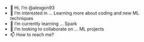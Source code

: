 - 👋 Hi, I’m @alexgon93
- 👀 I’m interested in ... Learning more about coding and new ML techniques
- 🌱 I’m currently learning ... Spark
- 💞️ I’m looking to collaborate on ... ML projects
- 📫 How to reach me?

<!---
alexgon93/alexgon93 is a ✨ special ✨ repository because its `README.md` (this file) appears on your GitHub profile.
You can click the Preview link to take a look at your changes.
--->
